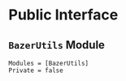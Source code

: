 # Public Interface

## `BazerUtils` Module

```@autodocs
Modules = [BazerUtils]
Private = false
```
